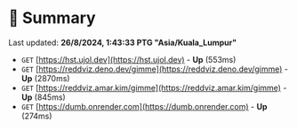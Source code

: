 # 📖 Summary
Last updated: **26/8/2024, 1:43:33 PTG "Asia/Kuala_Lumpur"**

- `GET` [https://hst.ujol.dev](https://hst.ujol.dev) - **Up** (553ms)
- `GET` [https://reddviz.deno.dev/gimme](https://reddviz.deno.dev/gimme) - **Up** (2870ms)
- `GET` [https://reddviz.amar.kim/gimme](https://reddviz.amar.kim/gimme) - **Up** (845ms)
- `GET` [https://dumb.onrender.com](https://dumb.onrender.com) - **Up** (274ms)

